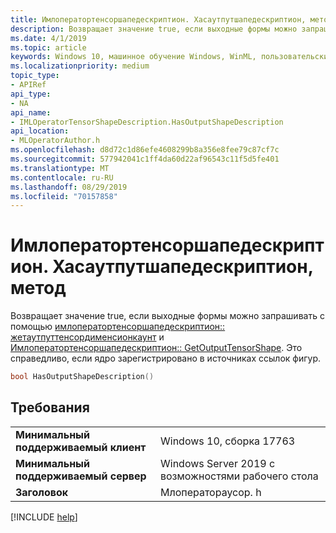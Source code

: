 ```yaml
---
title: Имлоператортенсоршапедескриптион. Хасаутпутшапедескриптион, метод
description: Возвращает значение true, если выходные формы можно запрашивать с помощью **жетаутпуттенсордименсионкаунт** и **жетаутпуттенсоршапе**.
ms.date: 4/1/2019
ms.topic: article
keywords: Windows 10, машинное обучение Windows, WinML, пользовательские операторы, Хасаутпутшапедескриптион
ms.localizationpriority: medium
topic_type:
- APIRef
api_type:
- NA
api_name:
- IMLOperatorTensorShapeDescription.HasOutputShapeDescription
api_location:
- MLOperatorAuthor.h
ms.openlocfilehash: d8d72c1d86efe4608299b8a356e8fee79c87cf7c
ms.sourcegitcommit: 577942041c1ff4da60d22af96543c11f5d5fe401
ms.translationtype: MT
ms.contentlocale: ru-RU
ms.lasthandoff: 08/29/2019
ms.locfileid: "70157858"
---
```

# <a name="imloperatortensorshapedescriptionhasoutputshapedescription-method"></a>Имлоператортенсоршапедескриптион. Хасаутпутшапедескриптион, метод

Возвращает значение true, если выходные формы можно запрашивать с помощью [имлоператортенсоршапедескриптион:: жетаутпуттенсордименсионкаунт](IMLOperatorTensorShapeDescription_GetOutputTensorDimensionCount.md) и [Имлоператортенсоршапедескриптион:: GetOutputTensorShape](IMLOperatorTensorShapeDescription_GetOutputTensorShape.md). Это справедливо, если ядро зарегистрировано в источниках ссылок фигур.

```cpp
bool HasOutputShapeDescription()
```

## <a name="requirements"></a>Требования

| | |
|-|-|
| **Минимальный поддерживаемый клиент** | Windows 10, сборка 17763 |
| **Минимальный поддерживаемый сервер** | Windows Server 2019 с возможностями рабочего стола |
| **Заголовок** | Млоператораусор. h |

[!INCLUDE [help](../../includes/get-help.md)]
